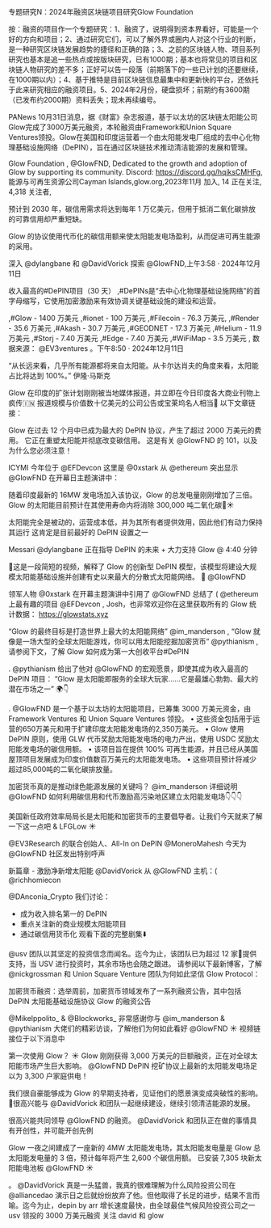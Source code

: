 专题研究N：2024年融资区块链项目研究Glow Foundation

按：融资的项目作一个专题研究：1、融资了，说明得到资本界看好，可能是一个好的方向和项目；2、通过研究它们，可以了解外界或圈内人对这个行业的判断，是一种研究区块链发展趋势的捷径和正确的路；3、之前的区块链人物、项目系列研究也基本是追一些热点或按版块研究，已有1000期；基本也将常见的项目和区块链人物研究的差不多；正好可以告一段落（前期落下的一些已计划的还要继续，在1000期以内）；4、基于推特是目前区块链信息最集中和更新快的平台，还依托于此来研究相应的融资项目。5、2024年2月份，硬盘损坏；前期约有3600期（已发布约2000期）资料丢失；现未再续编号。

PANews 10月31日消息，据《财富》杂志报道，基于以太坊的区块链太阳能公司Glow完成了3000万美元融资，本轮融资由Framework和Union Square Ventures领投。Glow在美国和印度运营着一个由太阳能发电厂组成的去中心化物理基础设施网络（DePIN），旨在通过区块链技术推动清洁能源的发展和管理。

Glow Foundation
,
@GlowFND,
Dedicated to the growth and adoption of Glow by supporting its community. Discord: https://discord.gg/hqjksCMHFg,
能源与可再生资源公司Cayman Islands,glow.org,2023年11月 加入,
14 正在关注,
4,318 关注者,


预计到 2030 年，碳信用需求将达到每年 1 万亿美元，但用于抵消二氧化碳排放的可靠信用却严重短缺。

Glow 的协议使用代币化的碳信用额来使太阳能发电场盈利，从而促进可再生能源的采用。

深入
@dylangbane
和
@DavidVorick
探索
@GlowFND,上午3:58 · 2024年12月11日

收入最高的#DePIN项目（30 天）
,#DePINs是“去中心化物理基础设施网络”的首字母缩写，它使用加密激励来有效协调关键基础设施的建设和运营。

,#Glow - 1400 万美元
,#ionet - 100 万美元
,#Filecoin - 76.3 万美元,
,#Render - 35.6 万美元
,#Akash - 30.7 万美元
,#GEODNET - 17.3 万美元
,#Helium - 11.9 万美元
,#Storj - 7.40 万美元
,#Edge - 7.40 万美元
,#WiFiMap - 3.5 万美元
,
数据来源： 
@EV3ventures
 。下午8:50 · 2024年12月11日

“从长远来看，几乎所有能源都将来自太阳能。从卡尔达肖夫的角度来看，太阳能占比将达到 100%。”
伊隆·马斯克

Glow 在印度的扩张计划刚刚被当地媒体报道，并立即在今日印度各大商业刊物上疯传🇮🇳
报道规模与价值数十亿美元的公司公告或宝莱坞名人相当🌟
以下文章链接：

Glow 在过去 12 个月中已成为最大的 DePIN 协议，产生了超过 2000 万美元的费用。
它正在重塑太阳能并彻底改变碳信用。
这是有关
@GlowFND
的 101，以及为什么您必须注意！

ICYMI 今年位于
@EFDevcon
这里是
@0xstark
从
@ethereum
突出显示
@GlowFND
在开幕日主题演讲中：

随着印度最新的 16MW 发电场加入该协议，Glow 的总发电量刚刚增加了三倍。Glow 的太阳能目前预计在其使用寿命内将消除 300,000 吨二氧化碳🌳☀️

太阳能完全是被动的，运营成本低，并为其所有者提供效用，因此他们有动力保持其运行
这肯定是目前最好的 DePIN 设置之一

Messari 
@dylangbane
正在指导 DePIN 的未来 + 大力支持 Glow @ 4:40 分钟

🔆这是一段简短的视频，解释了 Glow 的创新型 DePIN 模型，该模型将建设大规模太阳能基础设施并创建有史以来最大的分散式太阳能网络。 🔆
@GlowFND

领军人物
@0xstark
在开幕主题演讲中引用了
@GlowFND
总结了 ( 
@ethereum
上最有趣的项目
@EFDevcon
,
Josh，也非常欢迎你在这里获取所有的 Glow 统计数据：
https://glowstats.xyz

“Glow 的最终目标是打造世界上最大的太阳能网络” 
@im_manderson
,
“Glow 就像是一场大型的全球太阳能游戏，你可以用太阳能挖掘加密货币” 
@pythianism
,
请参阅下文，了解 Glow 如何成为第一大创收平台#DePIN

. 
@pythianism
给出了他对
@GlowFND
的宏观愿景，即使其成为收入最高的 DePIN 项目：
“Glow 是太阳能即服务的全球大玩家……它是最雄心勃勃、最大的潜在市场之一” 🌍👇

. 
@GlowFND
是一个基于以太坊的太阳能项目，已筹集 3000 万美元资金，由 Framework Ventures 和 Union Square Ventures 领投。
• 这些资金包括用于运营的650万美元和用于扩建印度太阳能发电场的2,350万美元。
• Glow 使用 DePIN 原则，使用 GLW 代币奖励太阳能发电场的电力产出，使用 USDC 奖励太阳能发电场的碳信用额。
• 该项目旨在提供 100% 可再生能源，并且已经从美国屋顶项目发展成为印度价值数百万美元的太阳能发电场。
• 这些项目预计将减少超过85,000吨的二氧化碳排放量。

加密货币真的是推动绿色能源发展的关键吗？
@im_manderson
详细说明
@GlowFND
如何利用碳信用和代币激励高污染地区建立太阳能发电场👇👇👇

美国新任政府效率局局长是太阳能和加密货币的主要倡导者。让我们今天就来了解一下这一点吧 & LFGLow ☀️

@EV3Research
的联合创始人、All-In on DePIN 
@MoneroMahesh
今天为
@GlowFND
社区发出特别呼声

新篇章 - 激励净新增太阳能
@DavidVorick
从
@GlowFND
主机：( 
@richhomiecon
 
@DAnconia_Crypto
我们讨论：
- 成为收入排名第一的 DePIN
- 重点关注新的商业规模太阳能项目
- 通过碳信用货币化
观看下面的完整剧集⬇️

@usv
团队以其坚定的投资信念而闻名。迄今为止，该团队已为超过 12 家🦄提供支持，当 USV 进行投资时，其余市场也会随之跟进。
请参阅以下最新博客，了解
@nickgrossman
和 Union Square Venture 团队为何如此坚信 Glow Protocol：

加密货币融资：选举周前，加密货币领域发布了一系列融资公告，其中包括 DePIN 太阳能基础设施协议 Glow 的融资公告

@MikeIppolito_
 & 
@Blockworks_
非常感谢你与
@im_manderson
 & 
@pythianism
大佬们的精彩访谈，了解他们为何如此看好
@GlowFND
 ☀️
视频链接位于以下消息中

第一次使用 Glow？ ☀️
Glow 刚刚获得 3,000 万美元的巨额融资，正在对全球太阳能市场产生巨大影响。
@GlowFND
 DePIN 挖矿协议上最新的太阳能发电场足以为 3,300 户家庭供电！

我们很自豪能够成为 Glow 的早期支持者，见证他们的愿景演变成突破性的影响。
🤝很高兴能与
@DavidVorick
和团队一起继续建设，继续引领清洁能源的发展。

很高兴能共同领导
@GlowFND
的融资。 
@DavidVorick
和团队正在做的事情具有开创性，并可能开创先例

Glow 一夜之间建成了一座新的 4MW 太阳能发电场，其太阳能发电量是 Glow 总太阳能发电量的 3 倍，预计每年将产生 2,600 个碳信用额。
已安装 7,305 块新太阳能电池板
@GlowFND
 ☀️

。 
@DavidVorick
真是一头猛兽，我真的很难理解为什么风险投资公司在
@alliancedao
演示日之后就纷纷放弃了他。但他取得了长足的进步，结果不言而喻。迄今为止，depin by arr 增长速度最快，由全球最佳气候风险投资公司之一 usv 领投的 3000 万美元融资
关注 david 和 glow